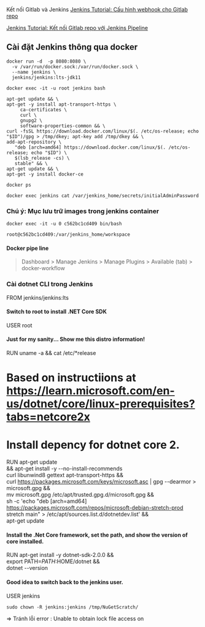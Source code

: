 Kết nối Gitlab và Jenkins
[Jenkins Tutorial: Cấu hình webhook cho Gitlab repo](https://www.youtube.com/watch?v=ZbSfspvzyC0&list=PLlahAO-uyDzJ7sWdvD_j0eyvbKtf-1quq&index=5)

[Jenkins Tutorial: Kết nối Gitlab repo với Jenkins Pipeline](https://www.youtube.com/watch?v=otCfuA40dTs&list=PLlahAO-uyDzJ7sWdvD_j0eyvbKtf-1quq&index=6)

## Cài đặt Jenkins thông qua docker
```
docker run -d  -p 8080:8080 \
  -v /var/run/docker.sock:/var/run/docker.sock \
  --name jenkins \
  jenkins/jenkins:lts-jdk11
```
```
docker exec -it -u root jenkins bash
```
```
apt-get update && \
apt-get -y install apt-transport-https \
     ca-certificates \
     curl \
     gnupg2 \
     software-properties-common && \
curl -fsSL https://download.docker.com/linux/$(. /etc/os-release; echo "$ID")/gpg > /tmp/dkey; apt-key add /tmp/dkey && \
add-apt-repository \
   "deb [arch=amd64] https://download.docker.com/linux/$(. /etc/os-release; echo "$ID") \
   $(lsb_release -cs) \
   stable" && \
apt-get update && \
apt-get -y install docker-ce
```
```
docker ps
```
```
docker exec jenkins cat /var/jenkins_home/secrets/initialAdminPassword
```

### Chú ý: Mục lưu trữ images trong jenkins container
```
docker exec -it -u 0 c562bc1cd409 bin/bash
```
```
root@c562bc1cd409:/var/jenkins_home/workspace
```
#### Docker pipe line
>Dashboard > Manage Jenkins > Manage Plugins > Available (tab) > docker-workflow

### Cài dotnet CLI trong Jenkins

FROM jenkins/jenkins:lts
#### Switch to root to install .NET Core SDK
USER root

#### Just for my sanity... Show me this distro information!
RUN uname -a && cat /etc/*release

# Based on instructiions at https://learn.microsoft.com/en-us/dotnet/core/linux-prerequisites?tabs=netcore2x
# Install depency for dotnet core 2.
RUN apt-get update \
    && apt-get install -y --no-install-recommends \
    curl libunwind8 gettext apt-transport-https && \
    curl https://packages.microsoft.com/keys/microsoft.asc | gpg --dearmor > microsoft.gpg && \
    mv microsoft.gpg /etc/apt/trusted.gpg.d/microsoft.gpg && \
    sh -c 'echo "deb [arch=amd64] https://packages.microsoft.com/repos/microsoft-debian-stretch-prod stretch main" > /etc/apt/sources.list.d/dotnetdev.list' && \
    apt-get update

#### Install the .Net Core framework, set the path, and show the version of core installed.
RUN apt-get install -y dotnet-sdk-2.0.0 && \
    export PATH=$PATH:$HOME/dotnet && \
    dotnet --version

#### Good idea to switch back to the jenkins user.
USER jenkins
```
sudo chown -R jenkins:jenkins /tmp/NuGetScratch/
```
=> Tránh lỗi error : Unable to obtain lock file access on